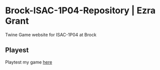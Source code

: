 # Brock-ISAC-1P04-Repository | Ezra Grant

Twine Game website for ISAC-1P04 at Brock

## Playest

Playtest my game [here](https://chiveseg.github.io/Brock-ISAC-1P04-Repository/prototypes/Joystick_Mania.hmtl)
